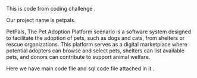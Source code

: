This is code from coding challenge .

Our project name is petpals.

PetPals, The Pet Adoption Platform scenario is a software system designed to facilitate the adoption of
pets, such as dogs and cats, from shelters or rescue organizations. This platform serves as a digital
marketplace where potential adopters can browse and select pets, shelters can list available pets, and
donors can contribute to support animal welfare.

Here we have main code file and sql code file attached in it .


